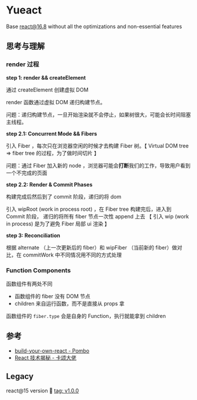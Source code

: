 # Yueact 

Base react@16.8 without all the optimizations and non-essential features
## 思考与理解

### render 过程

**step 1: render && createElement**

通过 createElement 创建虚拟 DOM

render 函数通过虚拟 DOM 递归构建节点。

问题：递归构建节点，一旦开始渲染就不会停止，如果树很大，可能会长时间阻塞主线程。

**step 2.1: Concurrent Mode && Fibers**

引入 Fiber ，每次只在浏览器空闲的时候才去构建 Fiber 树。【 Virtual DOM tree => fiber tree 的过程，为了做时间切片 】

问题：通过 Fiber 加入新的 node ，浏览器可能会**打断**我们的工作，导致用户看到一个不完成的页面

**step 2.2: Render & Commit Phases**

构建完成后然后到了 commit 阶段，递归的将 dom 


引入 wipRoot (work in process root) ，在 Fiber tree 构建完后，进入到 Commit 阶段，
递归的将所有 fiber 节点一次性 append 上去 【 引入 wip (work in process) 是为了避免 Fiber 局部 ui 渲染 】


**step 3: Reconciliation**

根据 alternate （上一次更新后的 fiber）和 wipFiber （当前新的 fiber）做对比，在 commitWork 中不同情况用不同的方式处理


### Function Components

函数组件有两处不同
- 函数组件的 fiber 没有 DOM 节点
- children 来自运行函数，而不是直接从 props 拿

函数组件的 `fiber.type` 会是自身的 Function，执行就能拿到 children

## 参考

- [build-your-own-react - Pombo](https://pomb.us/build-your-own-react/)
- [React 技术揭秘 - 卡颂大佬](https://react.iamkasong.com/)

## Legacy
react@15 version 👀 [tag: v1.0.0](https://github.com/simonwong/yue-react/tree/v1.0.0)
